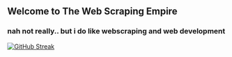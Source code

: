 ## Welcome to The Web Scraping Empire

### nah not really.. but i do like webscraping and web development

[![GitHub Streak](https://streak-stats.demolab.com?user=m1k0103&theme=dark&card_width=500&card_height=200)](https://git.io/streak-stats)

<!--
**m1k0103/m1k0103** is a ✨ _special_ ✨ repository because its `README.md` (this file) appears on your GitHub profile.

Here are some ideas to get you started:

- 🔭 I’m currently working on ...
- 🌱 I’m currently learning ...
- 👯 I’m looking to collaborate on ...
- 🤔 I’m looking for help with ...
- 💬 Ask me about ...
- 📫 How to reach me: ...
- 😄 Pronouns: ...
- ⚡ Fun fact: ...
-->
